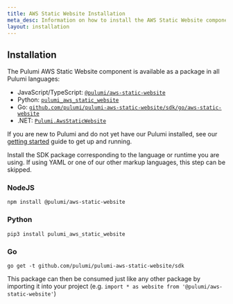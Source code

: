 ```yaml
---
title: AWS Static Website Installation
meta_desc: Information on how to install the AWS Static Website component.
layout: installation
---
```


## Installation

The Pulumi AWS Static Website component is available as a package in all Pulumi languages:

* JavaScript/TypeScript: [`@pulumi/aws-static-website`](https://www.npmjs.com/package/@pulumi/aws-static-website)
* Python: [`pulumi_aws_static_website`](https://pypi.org/project/pulumi-aws-static-website/)
* Go: [`github.com/pulumi/pulumi-aws-static-website/sdk/go/aws-static-website`](https://pkg.go.dev/github.com/pulumi/pulumi-aws-static-website)
* .NET: [`Pulumi.AwsStaticWebsite`](https://www.nuget.org/packages/Pulumi.AwsStaticWebsite/)

If you are new to Pulumi and do not yet have our Pulumi installed, see our [getting started](https://www.pulumi.com/docs/get-started/) guide to get up and running.

Install the SDK package corresponding to the language or runtime you are using. If using YAML or one of our other markup languages, this step can be skipped.

### NodeJS

```
npm install @pulumi/aws-static-website
```

### Python

```
pip3 install pulumi_aws_static_website
```

### Go

```
go get -t github.com/pulumi/pulumi-aws-static-website/sdk
```

This package can then be consumed just like any other package by importing it into your project (e.g. `import * as website from '@pulumi/aws-static-website'`)
